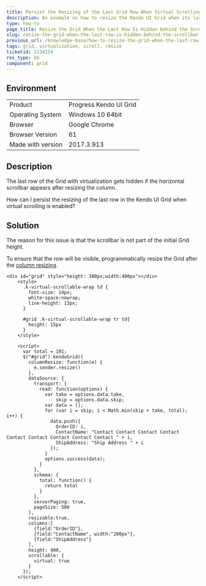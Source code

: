 ```yaml
---
title: Persist the Resizing of the Last Grid Row When Virtual Scrolling Is Enabled
description: An example on how to resize the Kendo UI Grid when its last row is hidden behind the scrollbar.
type: how-to
page_title: Resize the Grid When the Last Row Is Hidden behind the Scrollbar | Kendo UI Grid for jQuery
slug: resize-the-grid-when-the-last-row-is-hidden-behind-the-scrollbar
previous_url: /knowledge-base/how-to-resize-the-grid-when-the-last-row-is-hidden-behind-the-scrollbar
tags: grid, virtualization, scroll, resize
ticketid: 1134254
res_type: kb
component: grid
---
```


## Environment

<table>
 <tr>
  <td>Product</td>
  <td>Progress Kendo UI Grid</td>
 </tr>
 <tr>
  <td>Operating System</td>
  <td>Windows 10 64bit</td>
 </tr>
 <tr>
  <td>Browser</td>
  <td>Google Chrome</td>
 </tr>
 <tr>
  <td>Browser Version</td>
  <td>61</td>
 </tr>
  <tr>
  <td>Made with version</td>
  <td>2017.3.913</td>
 </tr>
</table>


## Description

The last row of the Grid with virtualization gets hidden if the horizontal scrollbar appears after resizing the column.

How can I persist the resizing of the last row in the Kendo UI Grid when virtual scrolling is enabled?

## Solution

The reason for this issue is that the scrollbar is not part of the initial Grid height.

To ensure that the row will be visible, programmatically resize the Grid after the [column resizing](https://docs.telerik.com/kendo-ui/api/javascript/ui/grid/events/columnresize).

```dojo
<div id="grid" style="height: 380px;width:400px"></div>
    <style>
      .k-virtual-scrollable-wrap td {
        font-size: 14px;        
        white-space:nowrap;
        line-height: 13px;
      }

      #grid .k-virtual-scrollable-wrap tr td{
        height: 15px
      }
    </style>

    <script>
      var total = 101;
      $("#grid").kendoGrid({
        columnResize: function(e) {
          e.sender.resize()
        },
        dataSource: {
          transport: {
            read: function(options) {
              var take = options.data.take,
                  skip = options.data.skip;
              var data = [];
              for (var i = skip; i < Math.min(skip + take, total); i++) {
                data.push({
                  OrderID: i,
                  ContactName: "Contact Contact Contact Contact Contact Contact Contact Contact Contact " + i,
                  ShipAddress: "Ship Address " + i
                });
              }
              options.success(data);
            }
          },
          schema: {
            total: function() {
              return total
            }
          },
          serverPaging: true,
          pageSize: 500
        },
        resizable:true,
        columns:[
          {field:"OrderID"},
          {field:"ContactName", width:"200px"},
          {field:"ShipAddress"}
        ],
        height: 400,
        scrollable: {
          virtual: true
        }
      });
    </script>
```
